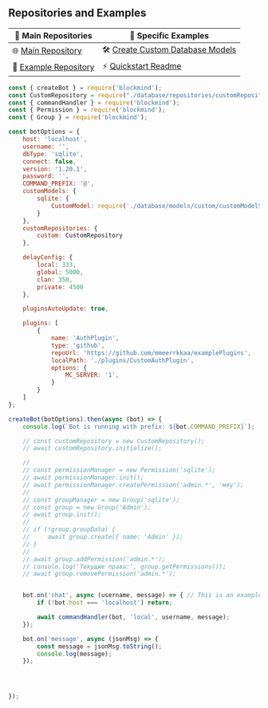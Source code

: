 ## Repositories and Examples

| 🔗 **Main Repositories**                                    | 📘 **Specific Examples**                                                     |
|-------------------------------------------------------------|------------------------------------------------------------------------------|
| 🌐 [Main Repository](https://github.com/mmeerrkkaa/blockmind/tree/main) | 🛠 [Create Custom Database Models](https://github.com/blockmindJS/blockmind-example/blob/main/README_Database_Models.md) |
| 📂 [Example Repository](https://github.com/mmeerrkkaa/blockmind-example) | ⚡ [Quickstart Readme](https://github.com/mmeerrkkaa/blockmind-example/blob/main/Readme.quickstart.md) |


```js
const { createBot } = require('blockmind');
const CustomRepository = require("./database/repositories/customRepository");
const { commandHandler } = require('blockmind');
const { Permission } = require('blockmind');
const { Group } = require('blockmind');

const botOptions = {
    host: 'localhost',
    username: '',
    dbType: 'sqlite',
    connect: false,
    version: '1.20.1',
    password: '',
    COMMAND_PREFIX: '@',
    customModels: {
        sqlite: {
            CustomModel: require('./database/models/custom/customModelSQLite')
        }
    },
    customRepositories: {
        custom: CustomRepository
    },

    delayConfig: {
        local: 333,
        global: 5000,
        clan: 350,
        private: 4500
    },

    pluginsAutoUpdate: true,

    plugins: [
        {
            name: 'AuthPlugin',
            type: 'github',
            repoUrl: 'https://github.com/mmeerrkkaa/examplePlugins',
            localPath: './plugins/CustomAuthPlugin',
            options: {
                MC_SERVER: '1',
            }
        }
    ]
};

createBot(botOptions).then(async (bot) => {
    console.log(`Bot is running with prefix: ${bot.COMMAND_PREFIX}`);

    // const customRepository = new CustomRepository();
    // await customRepository.initialize();

    //
    // const permissionManager = new Permission('sqlite');
    // await permissionManager.init();
    // await permissionManager.createPermission('admin.*', 'мяу');
    //
    // const groupManager = new Group('sqlite');
    // const group = new Group('Admin');
    // await group.init();
    //
    // if (!group.groupData) {
    //     await group.create({ name: 'Admin' });
    // }
    //
    // await group.addPermission('admin.*');
    // console.log('Текущие права:', group.getPermissions());
    // await group.removePermission('admin.*');


    bot.on('chat', async (username, message) => { // This is an example of message handling for a local server
        if (!bot.host === 'localhost') return;

        await commandHandler(bot, 'local', username, message);
    });

    bot.on('message', async (jsonMsg) => {
        const message = jsonMsg.toString();
        console.log(message);
    });




});
```
